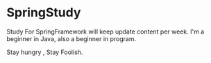 # SpringStudy
Study For SpringFramework will keep update content per week.
I'm a beginner in Java, also a beginner in program. 

Stay hungry , Stay Foolish.
